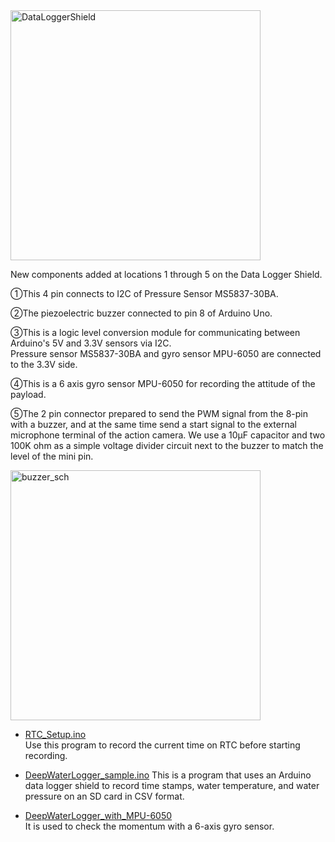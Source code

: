 
<img width="400" src="https://github.com/siaflab/Deep_Water_Data_Logging_At_Lake_Shikotu/blob/main/DIY_Probe_for_Deep_Water/Sample_Code/DataLoggerShield.png" alt="DataLoggerShield" title="DataLoggerShield">  

New components added at locations 1 through 5 on the Data Logger Shield.

①This 4 pin connects to I2C of Pressure Sensor MS5837-30BA.

②The piezoelectric buzzer connected to pin 8 of Arduino Uno.

③This is a logic level conversion module for communicating between Arduino's 5V and 3.3V sensors via I2C.  
Pressure sensor MS5837-30BA and gyro sensor MPU-6050 are connected to the 3.3V side.

④This is a 6 axis gyro sensor MPU-6050 for recording the attitude of the payload.

⑤The 2 pin connector prepared to send the PWM signal from the 8-pin with a buzzer,
 and at the same time send a start signal to the external microphone terminal of the action camera. 
We use a 10μF capacitor and two 100K ohm as a simple voltage divider circuit next to the buzzer to match the level of the mini pin.

<img width="400" src="https://github.com/siaflab/Deep_Water_Data_Logging_At_Lake_Shikotu/blob/main/DIY_Probe_for_Deep_Water/Sample_Code/buzzer.png" alt="buzzer_sch" title="buzzer_sch">  

* [RTC_Setup.ino](https://github.com/siaflab/Deep_Water_Data_Logging_At_Lake_Shikotu/blob/main/DIY_Probe_for_Deep_Water/Sample_Code/RTC_Setup.ino)  
Use this program to record the current time on RTC before starting recording. 

* [DeepWaterLogger_sample.ino](https://github.com/siaflab/Deep_Water_Data_Logging_At_Lake_Shikotu/blob/main/DIY_Probe_for_Deep_Water/Sample_Code/DeepWaterLogger_sample.ino)
  This is a program that uses an Arduino data logger shield to record time stamps, water temperature, and water pressure on an SD card in CSV format.

* [DeepWaterLogger_with_MPU-6050](https://github.com/siaflab/Deep_Water_Data_Logging_At_Lake_Shikotu/blob/main/DIY_Probe_for_Deep_Water/Sample_Code/DeepWaterLogger_with_MPU-6050)  
It is used to check the momentum with a 6-axis gyro sensor.
